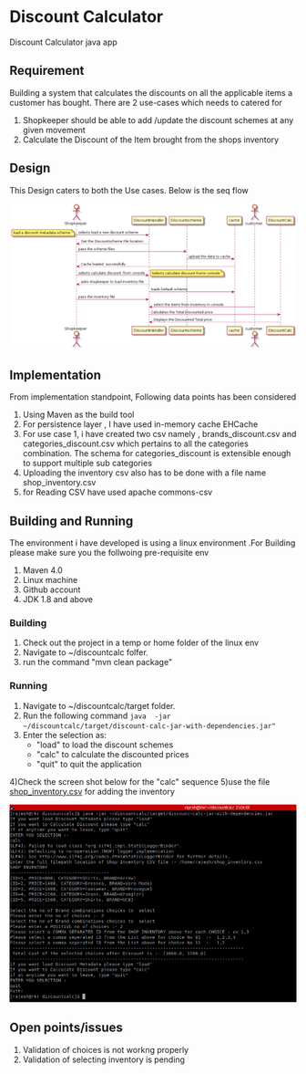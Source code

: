 # Discount Calculator

Discount Calculator java app 


## Requirement 

Building a system that calculates the discounts on all the applicable items a customer has bought.
There are 2 use-cases which needs to catered for 
1) Shopkeeper should be able to add /update the discount schemes at any given movement
2) Calculate the Discount of the Item brought from the shops inventory

##  Design
This Design caters to both the Use cases. Below is the seq flow

![seq](https://github.com/reachrkr/discountcalc/blob/master/dicsountcalc_seq.png)

## Implementation 

From implementation standpoint, Following data points has been considered 

1) Using Maven as the build tool
2) For persistence layer , I have used in-memory cache EHCache 
3) For use case 1, i have created two csv namely , brands_discount.csv and categories_discount.csv which pertains to all the categories combination. The schema for categories_discount
is extensible enough to support multiple sub categories
4) Uploading the inventory csv also has to be done with a file name shop_inventory.csv
5) for Reading CSV  have used apache commons-csv 



## Building and Running 

The environment i have developed is using a linux environment .For Building please make sure you the follwoing pre-requisite env 

1) Maven 4.0 
2) Linux machine 
3) Github account 
4) JDK 1.8 and above 

### Building 
1) Check out the project in a temp or home folder of the linux env 
2) Navigate to ~/discountcalc folfer. 
3) run the command "mvn clean package"


### Running 
1) Navigate to ~/discountcalc/target folder.
2) Run the following command ` java  -jar  ~/discountcalc/target/discount-calc-jar-with-dependencies.jar" `
3) Enter the selection as: 
    * "load" to load the discount schemes
    * "calc" to calculate the discounted prices
    * "quit" to quit the application 
    
4)Check the screen shot below for the "calc" sequence
5)use the file [shop_inventory.csv](https://github.com/reachrkr/discountcalc/blob/master/shop_inventory.csv)  for adding the inventory

   ![calc](https://github.com/reachrkr/discountcalc/blob/master/dicount_calc.png)

## Open points/issues
1) Validation of choices is not workng properly
2) Validation of selecting inventory is pending




